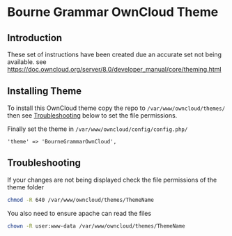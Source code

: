 # Bourne Grammar OwnCloud Theme
## Introduction

These set of instructions have been created due an accurate set not being available.
see https://doc.owncloud.org/server/8.0/developer_manual/core/theming.html

## Installing Theme

To install this OwnCloud theme copy the repo to `/var/www/owncloud/themes/` then see [Troubleshooting](#Troubleshooting) below to set the file permissions.

Finally set the theme in `/var/www/owncloud/config/config.php/`

    'theme' => 'BourneGrammarOwnCloud',

## Troubleshooting

If your changes are not being displayed check the file permissions of the theme folder  
```bash
chmod -R 640 /var/www/owncloud/themes/ThemeName
```
You also need to ensure apache can read the files  
```bash
chown -R user:www-data /var/www/owncloud/themes/ThemeName
```